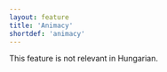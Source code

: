 ```yaml
---
layout: feature
title: 'Animacy'
shortdef: 'animacy'
---
```


This feature is not relevant in Hungarian.
<!-- Interlanguage links updated Út zář 29 20:23:05 CEST 2020 -->
